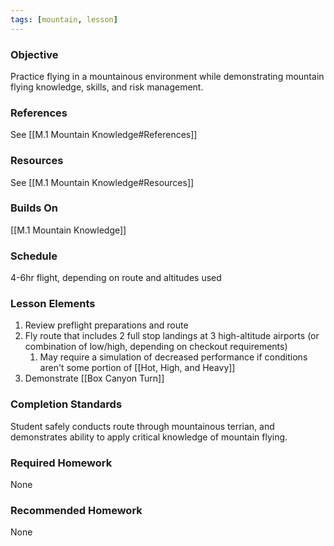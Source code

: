 ```yaml
---
tags: [mountain, lesson]
---
```

### Objective
Practice flying in a mountainous environment while demonstrating mountain flying knowledge, skills, and risk management.

### References
See [[M.1 Mountain Knowledge#References]]

### Resources
See [[M.1 Mountain Knowledge#Resources]]

### Builds On
[[M.1 Mountain Knowledge]]

### Schedule
4-6hr flight, depending on route and altitudes used

### Lesson Elements
1. Review preflight preparations and route
2. Fly route that includes 2 full stop landings at 3 high-altitude airports (or combination of low/high, depending on checkout requirements)
	1. May require a simulation of decreased performance if conditions aren't some portion of [[Hot, High, and Heavy]]
3. Demonstrate [[Box Canyon Turn]]

### Completion Standards
Student safely conducts route through mountainous terrian, and demonstrates ability to apply critical knowledge of mountain flying.

### Required Homework
None

### Recommended Homework 
None